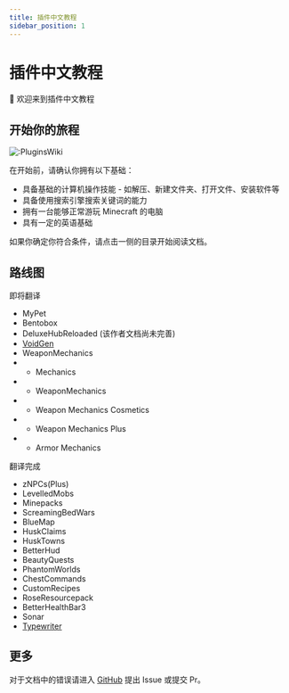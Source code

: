 ```yaml
---
title: 插件中文教程
sidebar_position: 1
---
```


# 插件中文教程

👋 欢迎来到插件中文教程


## 开始你的旅程

![:PluginsWiki](https://count.kjchmc.cn/get/@:PluginWiki)

在开始前，请确认你拥有以下基础：

- 具备基础的计算机操作技能 - 如解压、新建文件夹、打开文件、安装软件等
- 具备使用搜索引擎搜索关键词的能力
- 拥有一台能够正常游玩 Minecraft 的电脑
- 具有一定的英语基础

如果你确定你符合条件，请点击一侧的目录开始阅读文档。

## 路线图

即将翻译

* MyPet
* Bentobox
* DeluxeHubReloaded (该作者文档尚未完善)
* [VoidGen](https://github.com/NicoNekoDev/VoidGen)
* WeaponMechanics
* * Mechanics
* * WeaponMechanics
* * Weapon Mechanics Cosmetics
* * Weapon Mechanics Plus
* * Armor Mechanics

翻译完成

* zNPCs(Plus)
* LevelledMobs
* Minepacks
* ScreamingBedWars
* BlueMap
* HuskClaims
* HuskTowns
* BetterHud
* BeautyQuests
* PhantomWorlds
* ChestCommands
* CustomRecipes
* RoseResourcepack
* BetterHealthBar3
* Sonar
* [Typewriter](https://typewriter.8aka.org)

## 更多

对于文档中的错误请进入 [GitHub](https://github.com/8aka-Team/PluginsWiki) 提出 Issue 或提交 Pr。
